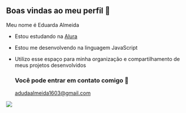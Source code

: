 ## Boas vindas ao meu perfil 👋

Meu nome é Eduarda Almeida 

- Estou estudando na [Alura](https://www.alura.com.br)
- Estou me desenvolvendo na linguagem JavaScript
- Utilizo esse espaço para minha organização e compartilhamento de meus projetos desenvolvidos

  ### Você pode entrar em contato comigo 📧

  adudaalmeida1603@gmail.com


![](  https://media.tenor.com/IScxC6_krOcAAAAM/espreitando-jogador-do-flamengo.gif)
